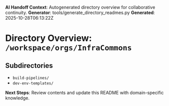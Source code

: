 <!-- AI-Handoff:START -->
**AI Handoff Context**: Autogenerated directory overview for collaborative continuity.
**Generator**: tools/generate_directory_readmes.py
**Generated**: 2025-10-28T06:13:22Z
<!-- AI-Handoff:END -->

# Directory Overview: `/workspace/orgs/InfraCommons`

## Subdirectories
- `build-pipelines/`
- `dev-env-templates/`

<!-- AI-Handoff:FOOTER-START -->
**Next Steps**: Review contents and update this README with domain-specific knowledge.
<!-- AI-Handoff:FOOTER-END -->

